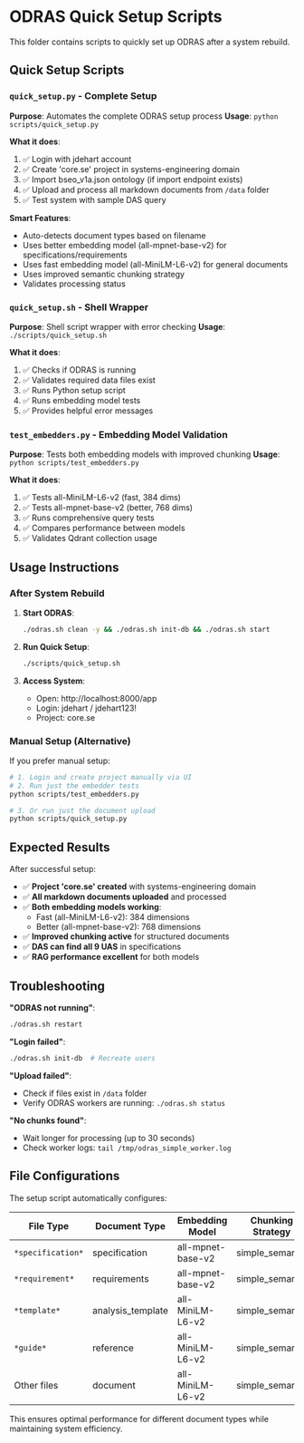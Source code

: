 # ODRAS Quick Setup Scripts

This folder contains scripts to quickly set up ODRAS after a system rebuild.

## Quick Setup Scripts

### `quick_setup.py` - Complete Setup
**Purpose**: Automates the complete ODRAS setup process
**Usage**: `python scripts/quick_setup.py`

**What it does**:
1. ✅ Login with jdehart account
2. ✅ Create 'core.se' project in systems-engineering domain
3. ✅ Import bseo_v1a.json ontology (if import endpoint exists)
4. ✅ Upload and process all markdown documents from `/data` folder
5. ✅ Test system with sample DAS query

**Smart Features**:
- Auto-detects document types based on filename
- Uses better embedding model (all-mpnet-base-v2) for specifications/requirements
- Uses fast embedding model (all-MiniLM-L6-v2) for general documents
- Uses improved semantic chunking strategy
- Validates processing status

### `quick_setup.sh` - Shell Wrapper
**Purpose**: Shell script wrapper with error checking
**Usage**: `./scripts/quick_setup.sh`

**What it does**:
1. ✅ Checks if ODRAS is running
2. ✅ Validates required data files exist
3. ✅ Runs Python setup script
4. ✅ Runs embedding model tests
5. ✅ Provides helpful error messages

### `test_embedders.py` - Embedding Model Validation
**Purpose**: Tests both embedding models with improved chunking
**Usage**: `python scripts/test_embedders.py`

**What it does**:
1. ✅ Tests all-MiniLM-L6-v2 (fast, 384 dims)
2. ✅ Tests all-mpnet-base-v2 (better, 768 dims)
3. ✅ Runs comprehensive query tests
4. ✅ Compares performance between models
5. ✅ Validates Qdrant collection usage

## Usage Instructions

### After System Rebuild

1. **Start ODRAS**:
   ```bash
   ./odras.sh clean -y && ./odras.sh init-db && ./odras.sh start
   ```

2. **Run Quick Setup**:
   ```bash
   ./scripts/quick_setup.sh
   ```

3. **Access System**:
   - Open: http://localhost:8000/app
   - Login: jdehart / jdehart123!
   - Project: core.se

### Manual Setup (Alternative)

If you prefer manual setup:

```bash
# 1. Login and create project manually via UI
# 2. Run just the embedder tests
python scripts/test_embedders.py

# 3. Or run just the document upload
python scripts/quick_setup.py
```

## Expected Results

After successful setup:

- ✅ **Project 'core.se' created** with systems-engineering domain
- ✅ **All markdown documents uploaded** and processed
- ✅ **Both embedding models working**:
  - Fast (all-MiniLM-L6-v2): 384 dimensions
  - Better (all-mpnet-base-v2): 768 dimensions
- ✅ **Improved chunking active** for structured documents
- ✅ **DAS can find all 9 UAS** in specifications
- ✅ **RAG performance excellent** for both models

## Troubleshooting

**"ODRAS not running"**:
```bash
./odras.sh restart
```

**"Login failed"**:
```bash
./odras.sh init-db  # Recreate users
```

**"Upload failed"**:
- Check if files exist in `/data` folder
- Verify ODRAS workers are running: `./odras.sh status`

**"No chunks found"**:
- Wait longer for processing (up to 30 seconds)
- Check worker logs: `tail /tmp/odras_simple_worker.log`

## File Configurations

The setup script automatically configures:

| **File Type** | **Document Type** | **Embedding Model** | **Chunking Strategy** |
|---------------|-------------------|---------------------|----------------------|
| `*specification*` | specification | all-mpnet-base-v2 | simple_semantic |
| `*requirement*` | requirements | all-mpnet-base-v2 | simple_semantic |
| `*template*` | analysis_template | all-MiniLM-L6-v2 | simple_semantic |
| `*guide*` | reference | all-MiniLM-L6-v2 | simple_semantic |
| Other files | document | all-MiniLM-L6-v2 | simple_semantic |

This ensures optimal performance for different document types while maintaining system efficiency.
